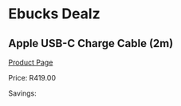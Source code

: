 
# Ebucks Dealz
## Apple USB-C Charge Cable (2m)
[Product Page](https://www.ebucks.com/web/shop/productSelected.do?prodId=1237037359&catId=1233326260)

Price: R419.00

Savings: 


	